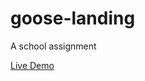 # goose-landing
A school assignment

[Live Demo](https://threedotsellipsis.github.io/goose-landing/)

